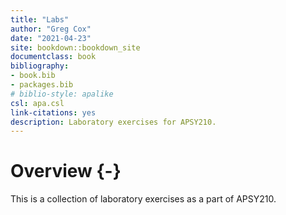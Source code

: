 ```yaml
--- 
title: "Labs"
author: "Greg Cox"
date: "2021-04-23"
site: bookdown::bookdown_site
documentclass: book
bibliography:
- book.bib
- packages.bib
# biblio-style: apalike
csl: apa.csl
link-citations: yes
description: Laboratory exercises for APSY210.
---
```


# Overview {-}

This is a collection of laboratory exercises as a part of APSY210.


